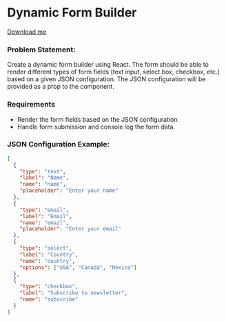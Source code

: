 # Dynamic Form Builder

[Download me](https://adesagobiernosa01.blob.core.windows.net/plantillas-de-arquitectura/documento-guia-sonar/Guia%20Configuracion%20SonarQube%20Para%20Los%20IDE%20intellij%20&%20Visual%20Studio%20Code.rar?sv=2023-01-03&st=2024-08-19T17%3A57%3A11Z&se=2024-08-20T17%3A57%3A11Z&sr=b&sp=r&sig=KPRT32sQuiwR78gN17UwWMIDFCAycEJM%2FGnV42Ko5XI%3D)

### Problem Statement:

Create a dynamic form builder using React. The form should be able to render different types of form fields (text input, select box, checkbox, etc.) based on a given JSON configuration. The JSON configuration will be provided as a prop to the component.

### Requirements

- Render the form fields based on the JSON configuration.
- Handle form submission and console log the form data.

### JSON Configuration Example:

```json
[
  {
    "type": "text",
    "label": "Name",
    "name": "name",
    "placeholder": "Enter your name"
  },
  {
    "type": "email",
    "label": "Email",
    "name": "email",
    "placeholder": "Enter your email"
  },
  {
    "type": "select",
    "label": "Country",
    "name": "country",
    "options": ["USA", "Canada", "Mexico"]
  },
  {
    "type": "checkbox",
    "label": "Subscribe to newsletter",
    "name": "subscribe"
  }
]
```
